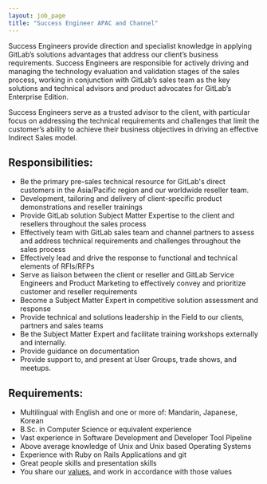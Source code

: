 ```yaml
---
layout: job_page
title: "Success Engineer APAC and Channel"
---
```


Success Engineers provide direction and specialist knowledge in applying
GitLab’s solutions advantages that address our client’s business requirements.
Success Engineers are responsible for actively driving and managing the
technology evaluation and validation stages of the sales process, working in
conjunction with GitLab’s sales team as the key solutions and technical advisors
and product advocates for GitLab’s Enterprise Edition.

Success Engineers serve as a trusted advisor to the client, with
particular focus on addressing the technical requirements and challenges that
limit the customer’s ability to achieve their business objectives in driving an
effective Indirect Sales model.

## Responsibilities:

- Be the primary pre-sales technical resource for GitLab's direct customers in the Asia/Pacific region and our worldwide reseller team.
- Development, tailoring and delivery of client-specific product demonstrations and reseller trainings
- Provide GitLab solution Subject Matter Expertise to the client and resellers throughout the sales process
- Effectively team with GitLab sales team and channel partners to assess and address technical requirements and challenges throughout the sales process
- Effectively lead and drive the response to functional and technical elements of RFIs/RFPs
- Serve as liaison between the client or reseller and GitLab Service Engineers and Product Marketing to effectively convey and prioritize customer and reseller requirements
- Become a Subject Matter Expert in competitive solution assessment and response
- Provide technical and solutions leadership in the Field to our clients, partners and sales teams
- Be the Subject Matter Expert and facilitate training workshops externally and internally.
- Provide guidance on documentation
- Provide support to, and present at User Groups, trade shows, and meetups.

## Requirements:

- Multilingual with English and one or more of: Mandarin, Japanese, Korean
- B.Sc. in Computer Science or equivalent experience
- Vast experience in Software Development and Developer Tool Pipeline
- Above average knowledge of Unix and Unix based Operating Systems
- Experience with Ruby on Rails Applications and git
- Great people skills and presentation skills
- You share our [values](/handbook/#values), and work in accordance with those values